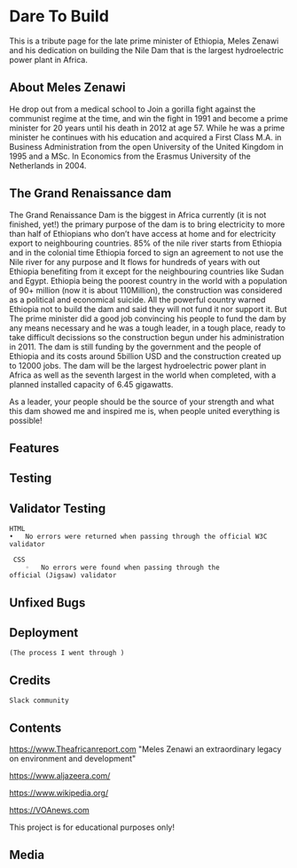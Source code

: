  # Dare To Build

   This is a tribute page for the late prime minister of Ethiopia, Meles Zenawi and his dedication on building the Nile Dam that is the largest hydroelectric power plant in Africa.

  ## About Meles Zenawi

  He drop out from a medical school to Join a gorilla fight against the communist regime at the time, and win the fight in 1991 and become a prime minister for 20 years until his death in 2012 at age 57. While he was a prime minister he continues with his education and acquired a First Class M.A. in Business Administration from the open University of the United Kingdom in 1995 and a MSc. In Economics from the Erasmus University of the Netherlands in 2004.

  ## The Grand Renaissance dam

   The Grand Renaissance Dam is the biggest in Africa currently (it is not finished, yet!) the primary purpose of the dam is to bring electricity to more than half of Ethiopians who don’t have access at home and for electricity export to neighbouring countries. 85% of the nile river starts from Ethiopia and in the colonial time Ethiopia forced to sign an agreement to not use the Nile river for any purpose and It flows for hundreds of years with out Ethiopia benefiting from it except for the neighbouring countries like Sudan and Egypt. Ethiopia being the poorest country in the world with a population of 90+ million (now it is about 110Million), the construction was considered as a political and economical suicide. All the powerful country warned Ethiopia not to build the dam and said they will not fund it nor support it. But The prime minister did a good job convincing his people to fund the dam by any means necessary and he was a tough leader, in a tough place, ready to take difficult decissions so the construction begun under his administration in 2011. The dam is still funding by the government and the people of Ethiopia and its costs around 5billion USD and the construction created up to 12000 jobs. The dam will be the largest hydroelectric power plant in Africa as well as the seventh largest in the world when completed, with a planned installed capacity of 6.45 gigawatts.

   As a leader, your people should be the source of your strength and what this dam showed me and inspired me is, when people united everything is possible!
  


  ## Features



  ## Testing



  ## Validator Testing

    HTML
 	•	No errors were returned when passing through the official W3C validator

     CSS
     	◦	No errors were found when passing through the official (Jigsaw) validator


  ## Unfixed Bugs


  ## Deployment
    (The process I went through )


  ## Credits

    Slack community


 
  ## Contents

  https://www.Theafricanreport.com 
  "Meles Zenawi an extraordinary legacy on environment and development"

  https://www.aljazeera.com/

  https://www.wikipedia.org/

  https://VOAnews.com
  
  This project is for educational purposes only!


  ## Media










